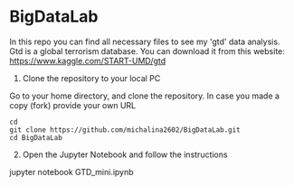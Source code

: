 # BigDataLab

In this repo you can find all necessary files to see my 'gtd' data analysis. Gtd is a global terrorism database. 
You can download it from this website: https://www.kaggle.com/START-UMD/gtd

1. Clone the repository to your local PC

Go to your home directory, and clone the repository. In case you made a copy (fork) provide your own URL

	cd
	git clone https://github.com/michalina2602/BigDataLab.git
	cd BigDataLab
	
2. Open the Jupyter Notebook and follow the instructions

jupyter notebook GTD_mini.ipynb


